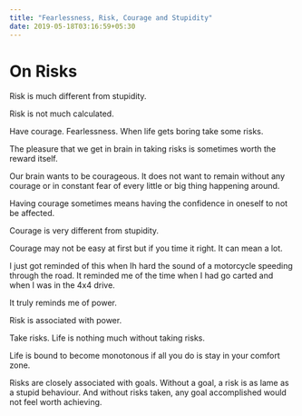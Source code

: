 ```yaml
---
title: "Fearlessness, Risk, Courage and Stupidity"
date: 2019-05-18T03:16:59+05:30
---
```


# On Risks

Risk is much different from stupidity.

Risk is not much calculated.

Have courage. Fearlessness. When life gets boring take some risks.

The pleasure that we get in brain in taking risks is sometimes worth the reward itself.

Our brain wants to be courageous. It does not want to remain without any courage or in constant fear of every little or big thing happening around.

Having courage sometimes means having the confidence in oneself to not be affected.

Courage is very different from stupidity.

Courage may not be easy at first but if you time it right. It can mean a lot.

I just got reminded of this when Ih hard the sound of a motorcycle speeding through the road. It reminded me of the time when I had go carted and when I was in the 4x4 drive.

It truly reminds me of power.

Risk is associated with power.

Take risks. Life is nothing much without taking risks.

Life is bound to become monotonous if all you do is stay in your comfort zone.

Risks are closely associated with goals. Without a goal, a risk is as lame as a stupid behaviour. And without risks taken, any goal accomplished would not feel worth achieving.

